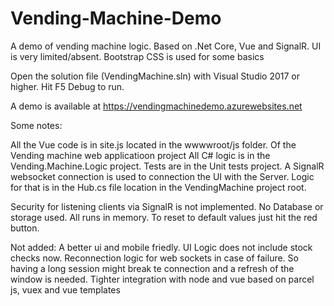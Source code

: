 # Vending-Machine-Demo
A demo of vending machine logic. Based on .Net Core, Vue and SignalR. UI is very limited/absent. Bootstrap CSS is used for some basics

Open the solution file (VendingMachine.sln) with Visual Studio 2017 or higher. 
Hit F5 Debug to run.

A demo is available at https://vendingmachinedemo.azurewebsites.net

Some notes:

All the Vue code is in site.js located in the wwwwroot/js folder. Of the Vending machine web applicatioon project
All C# logic is in the Vending.Machine.Logic project.
Tests are in the Unit tests project.
A SignalR websocket connection is used to connection the UI with the Server. Logic for that is in the Hub.cs file location in the VendingMachine project root.

Security for listening clients via SignalR is not implemented. 
No Database or storage used. All runs in memory. To reset to default values just hit the red button.

Not added:
A better ui and mobile friedly. 
UI Logic does not include stock checks now.
Reconnection logic for web sockets in case of failure. So having a long session might break te connection and a refresh of the window is needed.
Tighter integration with node and vue based on parcel js, vuex and vue templates

